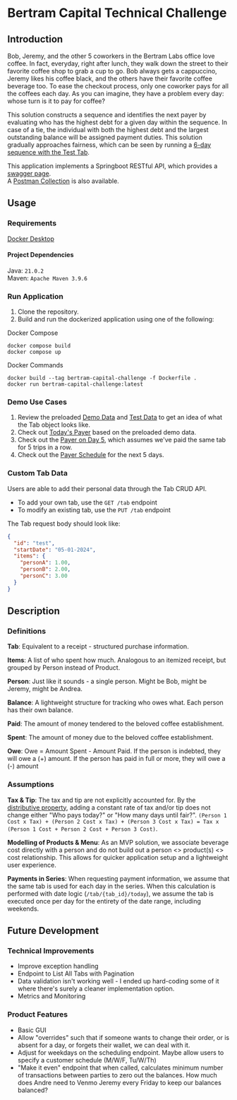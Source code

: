 # Bertram Capital Technical Challenge

## Introduction

Bob, Jeremy, and the other 5 coworkers in the Bertram Labs office love coffee. In fact, everyday,
right after lunch, they walk down the street to their favorite coffee shop to grab a cup to go. Bob
always gets a cappuccino, Jeremy likes his coffee black, and the others have their favorite
coffee beverage too. To ease the checkout process, only one coworker pays for all the coffees
each day. As you can imagine, they have a problem every day: whose turn is it to pay for coffee?  

This solution constructs a sequence and identifies the next payer by evaluating who has the highest debt for a given day within the sequence. In case of a tie, the individual with both the highest debt and the largest outstanding balance will be assigned payment duties. This solution gradually approaches fairness, which can be seen by running a [6-day sequence with the Test Tab](http://localhost:8080/tab/test/day/6).  

This application implements a Springboot RESTful API, which provides a [swagger page](http://localhost:8080/swagger-ui/index.html#/).  
A [Postman Collection](BertramCapitalChallenge.postman_collection.json) is also available. 

## Usage

### Requirements

[Docker Desktop](https://docs.docker.com/get-docker/)

#### Project Dependencies  
Java: `21.0.2`  
Maven: `Apache Maven 3.9.6`

### Run Application

1. Clone the repository. 
2. Build and run the dockerized application using one of the following: 

Docker Compose

```shell
docker compose build
docker compose up
```

Docker Commands

```shell
docker build --tag bertram-capital-challenge -f Dockerfile .
docker run bertram-capital-challenge:latest 
```

### Demo Use Cases

1. Review the preloaded [Demo Data](http://localhost:8080/tab/demo) and [Test Data](http://localhost:8080/tab/test) to
   get an idea of what the Tab object looks like.
2. Check out [Today's Payer](http://localhost:8080/tab/demo/today) based on the preloaded demo data.
3. Check out the [Payer on Day 5](http://localhost:8080/tab/demo/day/5), which assumes we've paid the same tab for 5 trips in a row. 
4. Check out the [Payer Schedule](http://localhost:8080/tab/demo/schedule/5) for the next 5 days.

### Custom Tab Data

Users are able to add their personal data through the Tab CRUD API.

- To add your own tab, use the `GET /tab` endpoint
- To modify an existing tab, use the `PUT /tab` endpoint

The Tab request body should look like:

```json
{
  "id": "test",
  "startDate": "05-01-2024",
  "items": {
    "personA": 1.00,
    "personB": 2.00,
    "personC": 3.00
  }
}
```


## Description

### Definitions

**Tab**: Equivalent to a receipt - structured purchase information.

**Items**: A list of who spent how much. Analogous to an itemized receipt, but grouped by Person instead of Product.

**Person**: Just like it sounds - a single person. Might be Bob, might be Jeremy, might be Andrea.

**Balance**:  A lightweight structure for tracking who owes what. Each person has their own balance.

**Paid**: The amount of money tendered to the beloved coffee establishment.

**Spent**: The amount of money due to the beloved coffee establishment.

**Owe**: Owe = Amount Spent - Amount Paid. If the person is indebted, they will owe a (+) amount. If the person has paid
in full or more, they will owe a (-) amount

### Assumptions

**Tax & Tip**: The tax and tip are not explicitly accounted for. By the
[distributive property](https://en.wikipedia.org/wiki/Distributive_property), adding a constant rate of tax and/or tip
does not change either "Who pays today?" or "How many days until fair?".
`(Person 1 Cost x Tax) + (Person 2 Cost x Tax) + (Person 3 Cost x Tax) = Tax x (Person 1 Cost + Person 2 Cost + Person 3 Cost)`.

**Modelling of Products & Menu**: As an MVP solution, we associate beverage cost directly with a person and do not
build out a person <> product(s) <> cost relationship. This allows for quicker application setup and a lightweight user
experience.

**Payments in Series**: When requesting payment information, we assume that the same tab is used for each day in the
series. When this calculation is performed with date logic (`/tab/{tab_id}/today`), we assume the tab is executed once per day for the
entirety of the date range, including weekends.


## Future Development

### Technical Improvements

- Improve exception handling
- Endpoint to List All Tabs with Pagination
- Data validation isn't working well - I ended up hard-coding some of it where there's surely a cleaner implementation option. 
- Metrics and Monitoring

### Product Features

- Basic GUI
- Allow "overrides" such that if someone wants to change their order, or is absent for a day, or forgets their wallet,
  we can deal with it.
- Adjust for weekdays on the scheduling endpoint. Maybe allow users to specify a customer schedule (M/W/F, Tu/W/Th)
- "Make it even" endpoint that when called, calculates minimum number of transactions between parties to zero out the
  balances. How much does Andre need to Venmo Jeremy every Friday to keep our balances balanced? 

